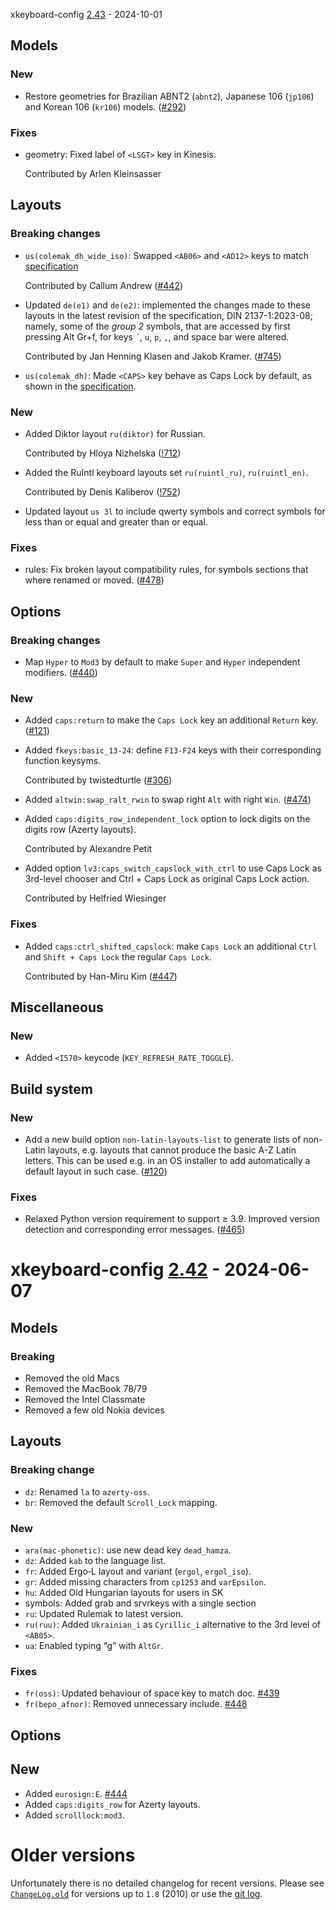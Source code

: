 xkeyboard-config [2.43](https://gitlab.freedesktop.org/xkeyboard-config/xkeyboard-config/-/tree/xkeyboard-config-2.43) - 2024-10-01

## Models

### New

- Restore geometries for Brazilian ABNT2 (`abnt2`), Japanese 106 (`jp106`)
  and Korean 106 (`kr106`) models. ([#292](https://gitlab.freedesktop.org/xkeyboard-config/xkeyboard-config/-/issues/292))

### Fixes

- geometry: Fixed label of `<LSGT>` key in Kinesis.

  Contributed by Arlen Kleinsasser


## Layouts

### Breaking changes

- `us(colemak_dh_wide_iso)`: Swapped `<AB06>` and `<AD12>` keys to match [specification](https://colemakmods.github.io/mod-dh/keyboards.html)

  Contributed by Callum Andrew ([#442](https://gitlab.freedesktop.org/xkeyboard-config/xkeyboard-config/-/issues/442))
- Updated `de(e1)` and `de(e2)`: implemented the changes made to these layouts in the latest revision of the specification, DIN 2137-1:2023-08; namely, some of the *group 2* symbols, that are accessed by first pressing Alt&nbsp;Gr+f, for keys `´`, `u`, `p`, `,`, and space bar were altered.

  Contributed by Jan Henning Klasen and Jakob Kramer. ([#745](https://gitlab.freedesktop.org/xkeyboard-config/xkeyboard-config/-/issues/745))
- `us(colemak_dh)`: Made `<CAPS>` key behave as Caps Lock by default, as shown in the [specification](https://colemakmods.github.io/mod-dh/keyboards.html).

### New

- Added Diktor layout `ru(diktor)` for Russian.

  Contributed by Hloya Nizhelska ([!712](https://gitlab.freedesktop.org/xkeyboard-config/xkeyboard-config/-/merge_requests/712))
- Added the RuIntl keyboard layouts set `ru(ruintl_ru)`, `ru(ruintl_en)`.

  Contributed by Denis Kaliberov ([!752](https://gitlab.freedesktop.org/xkeyboard-config/xkeyboard-config/-/merge_requests/752))
- Updated layout `us 3l` to include qwerty symbols and correct symbols for less than or equal and greater than or equal.

### Fixes

- rules: Fix broken layout compatibility rules, for symbols sections that where renamed or moved. ([#478](https://gitlab.freedesktop.org/xkeyboard-config/xkeyboard-config/-/issues/478))


## Options

### Breaking changes

- Map `Hyper` to `Mod3` by default to make `Super` and `Hyper` independent
  modifiers. ([#440](https://gitlab.freedesktop.org/xkeyboard-config/xkeyboard-config/-/issues/440))

### New

- Added `caps:return` to make the `Caps Lock` key an additional `Return` key. ([#121](https://gitlab.freedesktop.org/xkeyboard-config/xkeyboard-config/-/issues/121))
- Added `fkeys:basic_13-24`: define `F13-F24` keys with their corresponding function keysyms.

  Contributed by twistedturtle ([#306](https://gitlab.freedesktop.org/xkeyboard-config/xkeyboard-config/-/issues/306))
- Added `altwin:swap_ralt_rwin` to swap right `Alt` with right `Win`. ([#474](https://gitlab.freedesktop.org/xkeyboard-config/xkeyboard-config/-/issues/474))
- Added `caps:digits_row_independent_lock` option to lock digits on the digits
  row (Azerty layouts).

  Contributed by Alexandre Petit
- Added option `lv3:caps_switch_capslock_with_ctrl` to use Caps Lock as
  3rd-level chooser and Ctrl + Caps Lock as original Caps Lock action.

  Contributed by Helfried Wiesinger

### Fixes

- Added `caps:ctrl_shifted_capslock`: make `Caps Lock` an additional `Ctrl`
  and `Shift + Caps Lock` the regular `Caps Lock`.

  Contributed by Han-Miru Kim ([#447](https://gitlab.freedesktop.org/xkeyboard-config/xkeyboard-config/-/issues/447))


## Miscellaneous

### New

- Added `<I570>` keycode (`KEY_REFRESH_RATE_TOGGLE`).


## Build system

### New

- Add a new build option `non-latin-layouts-list` to generate lists of
  non-Latin layouts, e.g. layouts that cannot produce the basic A-Z Latin
  letters. This can be used e.g. in an OS installer to add automatically
  a default layout in such case. ([#120](https://gitlab.freedesktop.org/xkeyboard-config/xkeyboard-config/-/issues/120))

### Fixes

- Relaxed Python version requirement to support ≥ 3.9.
  Improved version detection and corresponding error messages. ([#465](https://gitlab.freedesktop.org/xkeyboard-config/xkeyboard-config/-/issues/465))


xkeyboard-config [2.42](https://gitlab.freedesktop.org/xkeyboard-config/xkeyboard-config/-/tree/xkeyboard-config-2.42) - 2024-06-07
===================================================================================================================================

## Models

### Breaking

- Removed the old Macs
- Removed the MacBook 78/79
- Removed the Intel Classmate
- Removed a few old Nokia devices


## Layouts

### Breaking change

- `dz`: Renamed `la` to `azerty-oss`.
- `br`: Removed the default `Scroll_Lock` mapping.

### New

- `ara(mac-phonetic)`: use new dead key `dead_hamza`.
- `dz`: Added `kab` to the language list.
- `fr`: Added Ergo‑L layout and variant (`ergol`, `ergol_iso`).
- `gr`: Added missing characters from `cp1253` and `varEpsilon`.
- `hu`: Added Old Hungarian layouts for users in SK
- symbols: Added grab and srvrkeys with a single section
- `ru`: Updated Rulemak to latest version.
- `ru(ruu)`: Added `Ukrainian_i` as `Cyrillic_i` alternative to the
   3rd level of `<AB05>`.
- `ua`: Enabled typing “g” with `AltGr`.

### Fixes

- `fr(oss)`: Updated behaviour of space key to match doc.
  [#439](https://gitlab.freedesktop.org/xkeyboard-config/xkeyboard-config/-/issues/439)
- `fr(bepo_afnor)`: Removed unnecessary include.
  [#448](https://gitlab.freedesktop.org/xkeyboard-config/xkeyboard-config/-/issues/448)


## Options

## New

- Added `eurosign:E`.
  [#444](https://gitlab.freedesktop.org/xkeyboard-config/xkeyboard-config/-/issues/444)
- Added `caps:digits_row` for Azerty layouts.
- Added `scrolllock:mod3`.


Older versions
==============

Unfortunately there is no detailed changelog for recent versions. Please see
[`ChangeLog.old`](ChangeLog.old) for versions up to `1.8` (2010) or use the
[git log](https://gitlab.freedesktop.org/xkeyboard-config/xkeyboard-config/-/commits/master).
